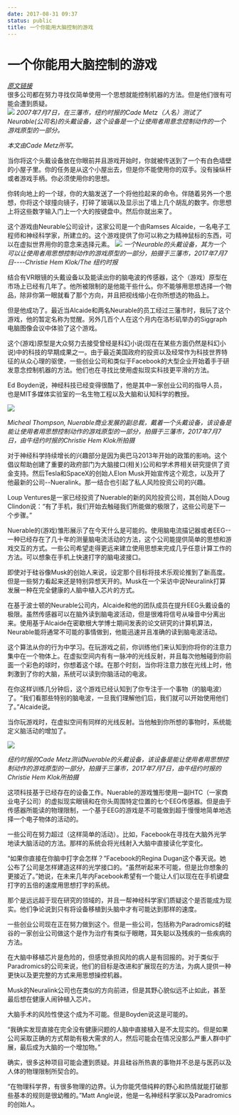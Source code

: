 ```yaml
---
date: 2017-08-31 09:37
status: public
title: 一个你能用大脑控制的游戏
---
```


# 一个你能用大脑控制的游戏
[_原文链接_](https://medium.com/the-new-york-times/a-game-you-can-control-with-your-mind-f424920fe579)  
很多公司都在努力寻找仅简单使用一个思想就能控制机器的方法。但是他们很有可能会遭到质疑。  
![](https://cdn-images-1.medium.com/max/1000/1*9tLD_I02qbFlyQNernF-aA.jpeg)
_2007年7月7日，在三藩市，纽约时报的Cade Metz（人名）测试了Neurable(公司名)的头戴设备，这个设备是一个让使用者用意念控制动作的一个游戏原型的一部分。_
  
_本文由Cade Metz所写。_  

当你将这个头戴设备放在你眼前并且游戏开始时，你就被传送到了一个有白色墙壁的小屋子里。你的任务是从这个小屋出去，但是你不能使用你的双手。没有操纵杆或者游戏手柄。你必须使用你的思想。  

你转向地上的一个球，你的大脑发送了一个将他捡起来的命令。伴随着另外一个思想，你将这个球撞向镜子，打碎了玻璃以及显示出了墙上几个胡乱的数字。你思想上将这些数字输入门上一个大的按键盘中。然后你就出来了。

这个游戏由Neurable公司设计，这家公司是一个由Ramses Alcaide，一名电子工程师和神经科学家，所建立的。这个游戏提供了你可以称之为精神鼠标的东西，可以在虚拟世界用你的意念来选择元素。
![](https://cdn-images-1.medium.com/max/2000/1*4q1p1QBEMqTAfLEjyoD1Dg.jpeg)
_一个Neurable的头戴设备，其为一个可以让使用者用思想控制动作的游戏原型的一部分，拍摄于三藩市，2017年7月7日----Christie Hem Klok/The 纽约时报_  

结合有VR眼镜的头戴设备以及能读出你的脑电波的传感器，这个（游戏）原型在市场上已经有几年了。他所被限制的是他能干些什么。你不能够用思想选择一个物品，除非你第一眼就看了那个方向，并且把视线缩小在你所想选的物品上。

但是他成功了。最近当Alcaide和两名Neurable的员工经过三藩市时，我玩了这个游戏，他的暂定名称为觉醒。另外几百个人在这个月内在洛杉矶举办的Siggraph电脑图像会议中体验了这个游戏。

这个(游戏)原型是大众努力去接受曾经是科幻小说(现在在某些方面仍然是科幻小说)中的科技的早期成果之一。由于最近美国政府的投资以及经常作为科技世界特征的从众心理的驱使，一些创业公司和类似于Facebook的大型企业开始着手于研发意念控制机器的方法。他们也在寻找比使用虚拟现实科技更平滑的方法。

Ed Boyden说，神经科技已经变得很酷了，他是其中一家创业公司的指导人员，也是MIT多媒体实验室的一名生物工程以及大脑和认知科学的教授。

![](https://cdn-images-1.medium.com/max/800/1*e7N7PaI17w2dcr7BAwRtZw.jpeg)

*Micheal Thompson, Nuerable商业发展的副总裁，戴着一个头戴设备，该设备是能让使用者用思想控制动作的游戏原型的一部分，拍摄于三藩市，2017年7月7日，由牛纽约时报的Christie Hem Klok所拍摄*

对于神经科学持续增长的兴趣部分是因为奥巴马2013年开始的政策的影响。这个倡议帮助创建了重要的政府部门为大脑接口(相关)公司和学术界相关研究提供了资金支持。然后Tesla和SpaceX的创始人Elon Musk开始宣传这个观念，以及开了他最新的公司--Nueralink。那一结合也引起了私人风险投资公司的兴趣。

Loup Ventures是一家已经投资了Nuerable的新的风险投资公司，其创始人Doug Clindon说：“有了手机，我们开始去触碰我们所能做的极限了，这些公司是下一个步骤。”

Nuerable的(游戏)雏形展示了在今天什么是可能的。使用脑电流描记器或者EEG--一种已经存在了几十年的测量脑电流活动的方法，这个公司能提供简单的思想和游戏交互的方式。一些公司希望走得更远来建立使用思想来完成几乎任意计算工作的方法。可以想象在手机上快速打字的脑电波接口。

即使对于硅谷像Musk的创始人来说，设定那个目标将技术乐观论推到了新高度。但是一些努力看起来还是特别异想天开的。Musk在一个采访中说Neuralink打算发展一种在完全健康的人脑中植入芯片的方式。

在基于波士顿的Neurable公司内，Alcaide和他的团队成员在提升EEG头戴设备的极限。虽然传感器可以在脑外读到脑电波活动，但是很难将信号从噪音中分离出来。使用基于Alcaide在密歇根大学博士期间发表的论文研究的计算机算法，Neurable能将通常不可能的事情做到，他能迅速并且准确的读到脑电波活动。

这个算法从你的行为中学习。在玩游戏之前，你训练他们来认知到你将你的注意力集中在一个物体上。在虚拟空间内有有一脉冲的光线反射，并且每次他触碰到你前面一个彩色的球时，你想着这个球。在那个时刻，当你将注意力放在光线上时，他刺激到了你的大脑，系统可以读到你脑活动的电波。

在你这样训练几分钟后，这个游戏已经认知到了你专注于一个事物（的脑电波）了。“我们看那些特别的脑电波，一旦我们理解他们后，我们就可以开始使用他们了。”Alcaide说。

当你玩游戏时，在虚拟空间有同样的光线反射。当他触到你所想的事物时，系统能定义脑活动的增加了。

![](https://cdn-images-1.medium.com/max/1000/1*lbncNw7S0ksJPzDoj7_RQw.jpeg)

*纽约时报的Cade Metz测试Nuerable的头戴设备，该设备是能让使用者用思想控制动作的游戏原型的一部分，拍摄于三藩市，2017年7月7日，由牛纽约时报的Christie Hem Klok所拍摄*

这项科技基于已经存在的设备工作。Nuerable的游戏雏形使用一副HTC（一家商业电子公司）的虚拟现实眼镜和在你头周围特定位置的七个EEG传感器。但是由于传感器所能读的物理限制，一个基于EEG的游戏是不可能做到超于慢慢地简单地选择一个电子物体的活动的。

一些公司在努力超过（这样简单的活动）。比如，Facebook在寻找在大脑外光学地读大脑活动的方法。那样的系统会将光线射入大脑中直接读化学变化。

“如果你直接在你脑中打字会怎样？”Facebook的Regina Dugan这个春天说。她公布了公司是怎样建造这样的光学接口的。“虽然听起来不可能，但是比你想象的更接近了。”她说，在未来几年内Facebook希望有一个能让人们以现在在手机键盘打字的五倍的速度用思想打字的系统。

那个是远远超于现在研究的领域的，并且一帮神经科学家们质疑这个是否能成为现实。他们争论说到只有将设备移植到头脑中才有可能达到那样的速度。

一些创业公司现在正在努力做到这个。但是一些公司，包括称为Paradromics的硅谷的一家创业公司做这个是作为治疗有类似于眼瞎，耳失聪以及残疾的一些疾病的方法。

在大脑中移植芯片是危险的，但感觉承担风险的病人是有回报的。对于类似于Paradromics的公司来说，他们的目标是改进和扩展现在的方法，为病人提供一种更快以及更完整的方式来用思想操控机器。

Musk的Neuralink公司也在类似的方向前进，但是其野心貌似远不止如此，甚至最后想在健康人闹钟植入芯片。

大脑手术的风险性使这个成为不可能。但是Boyden说这是可能的。

“我确实发现直接在完全没有健康问题的人脑中直接植入是不太现实的。但是如果公司采取正确的方式帮助有极大需求的人，然后可能会在情况没那么严重人群中扩展，最后成为大脑的一个增加物。”

确实，很多这种项目可能会遭到质疑。并且硅谷所热衷的事物并不总是与医药以及人体的物理限制所契合的。

“在物理科学界，有很多物理的边界。认为你能凭借纯粹的野心和热情就能打破那些基本的规则是很幼稚的。”Matt Angle说，他是一名神经科学家以及Paradromics的创始人。
